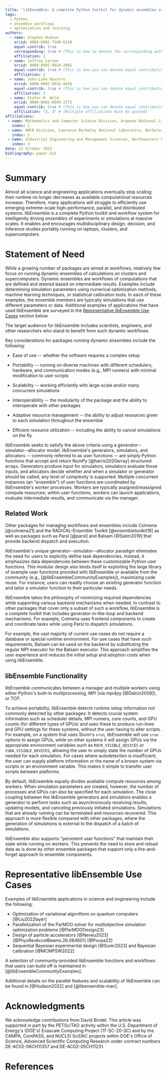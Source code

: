 ```yaml
---
title: 'libEnsemble: A complete Python toolkit for dynamic ensembles of calculations'
tags:
  - Python
  - ensemble workflows
  - optimization and learning
authors:
  - name: Stephen Hudson
    orcid: 0000-0002-7500-6138
    equal-contrib: true
    corresponding: true # (This is how to denote the corresponding author)
    affiliation: 1
  - name: Jeffrey Larson
    orcid: 0000-0001-9924-2082
    equal-contrib: true # (This is how you can denote equal contributions between multiple authors)
    affiliation: 1
  - name: John-Luke Navarro
    orcid: 0000-0002-9916-9038
    equal-contrib: true # (This is how you can denote equal contributions between multiple authors)
    affiliation: 1
  - name: Stefan M. Wild
    orcid: 0000-0002-6099-2772
    equal-contrib: true # (This is how you can denote equal contributions between multiple authors)
    affiliation: "2, 3" # (Multiple affiliations must be quoted)
affiliations:
 - name: Mathematics and Computer Science Division, Argonne National Laboratory, Lemont, IL, USA
   index: 1
 - name: AMCR Division, Lawrence Berkeley National Laboratory, Berkeley, CA, USA
   index: 2
 - name: Industrial Engineering and Management Sciences, Northwestern University, Evanston, IL, USA
   index: 3
date: 31 October 2023
bibliography: paper.bib
---
```


# Summary

Almost all science and engineering applications eventually stop scaling: their runtime no
longer decreases as available computational resources increase.
Therefore, many applications will struggle to efficiently use emerging
extreme-scale high-performance, parallel, and distributed systems.
libEnsemble is a complete Python toolkit and workflow system for intelligently driving
*ensembles* of experiments or simulations at massive scales.
It enables and encourages multidisciplinary design, decision, and inference
studies portably running on laptops, clusters, and supercomputers.

# Statement of Need

While a growing number of packages are aimed at workflows, relatively few
focus on running dynamic ensembles of calculations on clusters and supercomputers.
Dynamic ensembles are workflows of computations that are defined and steered
based on intermediate results.
Examples include determining simulation parameters using numerical optimization
methods, machine learning techniques, or statistical calibration tools. In each of
these examples, the ensemble members are typically simulations that use different
parameters or data. Additional examples of applications that have used libEnsemble are
surveyed in the [Representative libEnsemble Use Cases](#markdown-header-representative-libensemble-use-cases) section below.

The target audience for libEnsemble includes scientists, engineers, and other researchers
who stand to benefit from such dynamic workflows.

Key considerations for packages running dynamic ensembles include the following:

- Ease of use -- whether the software requires a complex setup

- Portability -- running on diverse machines with different schedulers, hardware, and communication modes (e.g., MPI runners) with minimal modification to user scripts

- Scalability -- working efficiently with large-scale and/or many concurrent simulations

- Interoperability -- the modularity of the package and the ability to interoperate with other packages

- Adaptive resource management -- the ability to adjust resources given to each simulation throughout the ensemble

- Efficient resource utilization -- including the ability to cancel simulations on the fly

libEnsemble seeks to satisfy the above criteria using a generator--simulator--allocator
model. libEnsemble's generators, simulators, and allocators -- commonly referred to as
user functions -- are simply Python
functions that accept and return NumPy [@harris2020array] structured arrays. Generators produce input for
simulators, simulators evaluate those inputs, and allocators decide whether and when
a simulator or generator should be called; any level of complexity is supported.
Multiple concurrent instances (an "ensemble") of user functions are coordinated by libEnsemble's
worker processes. Workers are typically assigned/reassigned compute resources; within
user functions, workers can launch applications, evaluate intermediate results,
and communicate via the manager.

## Related Work

Other packages for managing workflows and ensembles include Colmena [@colmena21] and the
RADICAL-Ensemble Toolkit [@ensembletoolkit16] as well as packages such as Parsl
[@parsl] and Balsam [@Salim2019] that provide backend dispatch and execution.

libEnsemble's unique generator--simulator--allocator
paradigm eliminates the need for users to explicitly define task dependencies.
Instead, it emphasizes data dependencies between these customizable Python user
functions. This modular design also lends itself to exploiting the large
library of example user functions provided with libEnsemble or
available from the community (e.g., [@libEnsembleCommunityExamples]),
maximizing code reuse. For instance, users can
readily choose an existing generator function and tailor a simulator function
to their particular needs.

libEnsemble takes the philosophy of minimizing required dependencies while
supporting various backend mechanisms when needed.
In contrast to other packages that cover only a
subset of such a workflow,
libEnsemble is a complete toolkit that includes generator-in-the-loop and
backend mechanisms.
For example, Colmena uses frontend components to create and
coordinate tasks while using Parsl to dispatch simulations.

For example, the vast majority of current use cases do not require a database or
special runtime environment. For use cases that have such requirements, Balsam
can be used on the backend by
substituting the regular MPI executor for the Balsam executor. This approach
simplifies the user experience and reduces the initial setup and adoption costs
when using libEnsemble.

## libEnsemble Functionality

libEnsemble communicates between a manager and multiple workers using either
Python's built-in multiprocessing, MPI (via mpi4py [@Dalcin2008]), or TCP.

To achieve portability, libEnsemble detects runtime setup information not
commonly detected by other packages:
It detects crucial system information such as scheduler details, MPI
runners, core counts, and GPU counts (for different types of GPUs) and uses
these to produce run-lines and GPU settings for these systems, without the user
having to alter scripts. For example, on a system that uses Slurm's `srun`, libEnsemble
will use `srun` options to assign GPUs, while on other systems it will assign
GPUs via the appropriate environment variables such as `ROCR_VISIBLE_DEVICES`
or `CUDA_VISIBLE_DEVICES`,
allowing the user to simply state the number of GPUs needed for each simulation. For
cases where autodetection is insufficient, the user can supply platform
information or the name of a known system via scripts or an environment
variable. This makes it simple to transfer user scripts between platforms.


By default, libEnsemble equally divides available compute resources among workers.
When simulation parameters are created, however, the number of processes and
GPUs can also be specified for each simulation.
The close coupling between the libEnsemble generators and simulators enables a
generator to perform tasks such as asynchronously receiving results, updating
models, and canceling previously initiated simulations. Simulations that are
already running can be terminated and resources recovered. This approach is more
flexible compared with other packages, where the generation of simulations is
external to the dispatch of a batch of simulations.

libEnsemble also supports "persistent user functions" that
maintain their state while running on workers. This prevents the need to
store and reload data
as is done by other ensemble packages that support only a fire-and-forget
approach to ensemble components.

# Representative libEnsemble Use Cases

Examples of libEnsemble applications in science and engineering include the following:

- Optimization of variational algorithms on quantum computers [@Liu2022layer]
- Parallelization of the ParMOO solver for multiobjective simulation optimization problems [@ParMOODesign23]
- Design of particle accelerators [@Neveu2023] [@PhysRevAccelBeams.26.084601] [@Pousa22]
- Sequential Bayesian experimental design [@Surer2023] and Bayesian calibration [@MCMPSW2022]

A selection of community-provided libEnsemble functions and workflows that
users can build off is maintained in [@libEnsembleCommunityExamples].

Additional details on the parallel features and scalability of libEnsemble can
be found in [@Hudson2022] and [@libensemble-man].

# Acknowledgments

We acknowledge contributions from David Bindel.
This article was supported in part by the PETSc/TAO activity within the U.S.
Department of Energy's (DOE's) Exascale Computing Project (17-SC-20-SC) and by
the CAMPA, ComPASS, and NUCLEI SciDAC projects within DOE's Office of Science,
Advanced Scientific Computing Research under contract numbers DE-AC02-06CH11357
and DE-AC02-05CH11231.


# References
